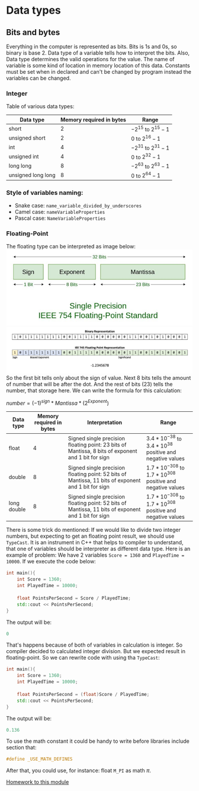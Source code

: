 # Data types

## Bits and bytes

Everything in the computer is represented as bits. Bits is 1s and 0s, so binary is base 2. Data type of a variable tells how to interpret the bits. Also, Data type determines the valid operations for the value. The name of variable is some kind of location in memory location of this data. Constants must be set when in declared and can't be changed by program instead the variables can be changed.

### 

### Integer

Table of various data types: 

|**Data type**     |**Memory required in bytes**|**Range**                  |
|------------------|----------------------------|---------------------------|
|short             |2                           |$-2^{15}$  to  $2^{15} - 1$|
|unsigned short    |2                           |$0$  to  $2^{16}-1$        |
|int               |4                           |$-2^{31}$  to  $2^{31} - 1$|
|unsigned int      |4                           |$0$  to  $2^{32} - 1$      |
|long long         |8                           |$-2^{63}$  to  $2^{63} - 1$|
|unsigned long long|8                           |$0$  to  $2^{64} - 1$      |

### Style of variables naming:
- Snake case:
`name_variable_divided_by_underscores`
- Camel case:
`nameVariableProperties`
- Pascal case:
`NameVariableProperties`

### Floating-Point

The floating type can be interpreted as image below:
![alt text](1_fx1AB7wK2vkqkM_JDReMSQ.jpg)
![alt text](0067-Floating-Point_Representation_Feature_Image.webp)
So the first bit tells only about the sign of value. Next 8 bits tells the amount of number that will be after the dot. And the rest of bits (23) tells the number, that storage here. We can write the formula for this calculation:

$number = (-1)^{sign} * Mantissa * ( 2^{Exponent})$

|**Data type**     |**Memory required in bytes**|**Interpretation**|**Range**                  |
|------------------|----------------------------|------------------|---------------------------|
|float             |4                           |Signed single precision floating point: 23 bits of Mantissa, 8 bits of exponent and 1 bit for sign| $3.4*10^{-38}$  to  $3.4*10^{38}$ positive and negative values|
|double            |8                           |Signed single precision floating point: 52 bits of Mantissa, 11 bits of exponent and 1 bit for sign| $1.7*10^{-308}$  to  $1.7*10^{308}$ positive and negative values        |
|long double       |8                           |Signed single precision floating point: 52 bits of Mantissa, 11 bits of exponent and 1 bit for sign| $1.7*10^{-308}$  to  $1.7*10^{308}$ positive and negative values        |

There is some trick do mentioned:
If we would like to divide two integer numbers, but expecting to get an floating point result, we should use `TypeCast`. It is an instrument in C++ that helps to compiler to understand, that one of variables should be interpreter as different data type. Here is an example of problem:
We have 2 variables `Score = 1360` and `PlayedTime = 10000`. If we execute the code below:
```C++
int main(){
    int Score = 1360;
    int PlayedTime = 10000;

    float PointsPerSecond = Score / PlayedTime;
    std::cout << PointsPerSecond;
} 
```
The output will be:
```C++
0
```
That's happens because of both of variables in calculation is integer. So compiler decided to calculated integer division. But we expected result in floating-point. So we can rewrite code with using tha `TypeCast`:
```C++
int main(){
    int Score = 1360;
    int PlayedTime = 10000;

    float PointsPerSecond = (float)Score / PlayedTime;
    std::cout << PointsPerSecond;
} 
```
The output will be:
```C++
0.136
```

To use the math constant it could be handy to write before libraries include section that:
```c++
#define _USE_MATH_DEFINES
```

After that, you could use, for instance: float `M_PI` as math $\pi$.

[Homework to this module](/Course_1_Introduction/Module_2/1_Distance/Distance.md)